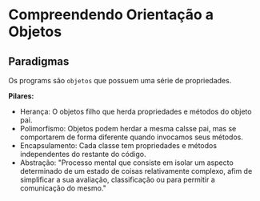 # Compreendendo Orientação a Objetos
## Paradigmas
   Os programs são `objetos` que possuem uma série de propriedades.</br>

   <b>Pilares:</b></br>
   - Herança: O objetos filho que herda propriedades e métodos do objeto pai.</br>
   - Polimorfismo: Objetos podem herdar a mesma calsse pai, mas se comportarem de forma diferente quando invocamos seus métodos.</br>
   - Encapsulamento: Cada classe tem propriedades e métodos independentes do restante do código.</br>
   - Abstração: "Processo mental que consiste em isolar um aspecto determinado de um estado de coisas relativamente complexo, afim de simplificar a sua avaliação, classificação ou para permitir a comunicação do mesmo."</br>